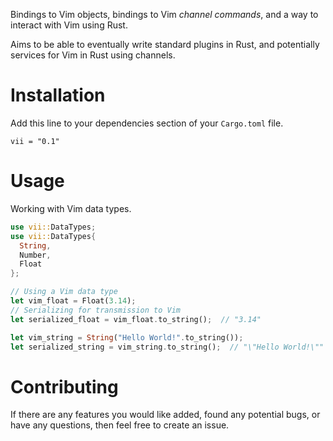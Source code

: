Bindings to Vim objects, bindings to Vim _channel commands_, and a way to interact with Vim using Rust.

Aims to be able to eventually write standard plugins in Rust, and potentially services for Vim in Rust using channels.

# Installation

Add this line to your dependencies section of your `Cargo.toml` file.

`vii = "0.1"`

# Usage

Working with Vim data types.

``` rust
use vii::DataTypes;
use vii::DataTypes{
  String,
  Number,
  Float
};

// Using a Vim data type
let vim_float = Float(3.14);
// Serializing for transmission to Vim
let serialized_float = vim_float.to_string();  // "3.14"

let vim_string = String("Hello World!".to_string());
let serialized_string = vim_string.to_string();  // "\"Hello World!\""
```

# Contributing

If there are any features you would like added, found any potential bugs, or have any questions, then feel free to create an issue.
